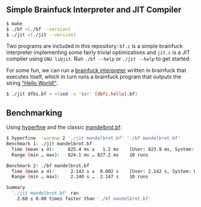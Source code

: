 Simple Brainfuck Interpreter and JIT Compiler
---

```sh
$ make
$ ./bf <(./bf --version)
$ ./jit <(./jit --version)
```

Two programs are included in this repository: `bf.c` is a simple
brainfuck interpreter implementing some fairly trivial optimizations
and `jit.c` is a JIT compiler using `GNU libjit`. Run `./bf --help` or
`./jit --help` to get started.

For some fun, we can run a [brainfuck
interpreter](https://esolangs.org/wiki/Dbfi) written in brainfuck that
executes itself, which in turn runs a brainfuck program that outputs
the string ["Hello World!"](https://sv.wikipedia.org/wiki/Brainfuck#Hello_World!).

```sh
$ ./jit dfbi.bf < <(sed -s '$a!' {dbfi,hello}.bf)
```

## Benchmarking

Using [hyperfine](https://github.com/sharkdp/hyperfine) and the
classic
[mandelbrot.bf](http://esoteric.sange.fi/brainfuck/utils/mandelbrot/):

```sh
$ hyperfine --warmup 2 './jit mandelbrot.bf' './bf mandelbrot.bf'
Benchmark 1: ./jit mandelbrot.bf
  Time (mean ± σ):     825.4 ms ±   1.2 ms    [User: 823.9 ms, System: 1.5 ms]
  Range (min … max):   824.1 ms … 827.2 ms    10 runs

Benchmark 2: ./bf mandelbrot.bf
  Time (mean ± σ):      2.143 s ±  0.002 s    [User: 2.142 s, System: 0.000 s]
  Range (min … max):    2.140 s …  2.147 s    10 runs

Summary
  './jit mandelbrot.bf' ran
    2.60 ± 0.00 times faster than './bf mandelbrot.bf'
```
